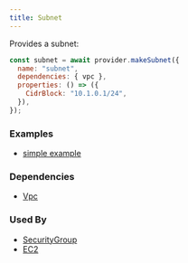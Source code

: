```yaml
---
title: Subnet
---
```


Provides a subnet:

```js
const subnet = await provider.makeSubnet({
  name: "subnet",
  dependencies: { vpc },
  properties: () => ({
    CidrBlock: "10.1.0.1/24",
  }),
});
```

### Examples

- [simple example](https://github.com/FredericHeem/grucloud/blob/master/examples/aws/ec2-vpc/iac.js#L19)

### Dependencies

- [Vpc](./Vpc)

### Used By

- [SecurityGroup](./SecurityGroup)
- [EC2](./EC2)
